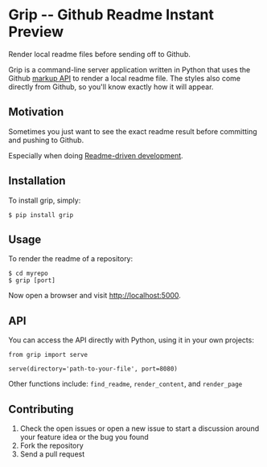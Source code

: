 Grip -- Github Readme Instant Preview
=====================================

Render local readme files before sending off to Github.

Grip is a command-line server application written in Python that uses the
Github [markup API][markdown] to render a local readme file. The styles also
come directly from Github, so you'll know exactly how it will appear.


Motivation
----------

Sometimes you just want to see the exact readme
result before committing and pushing to Github.

Especially when doing [Readme-driven development][rdd].


Installation
------------

To install grip, simply:

    $ pip install grip


Usage
-----

To render the readme of a repository:

    $ cd myrepo
    $ grip [port]

Now open a browser and visit [http://localhost:5000](http://localhost:5000/).


API
---

You can access the API directly with Python, using it in your own projects:

    from grip import serve
    
    serve(directory='path-to-your-file', port=8080)

Other functions include: `find_readme`, `render_content`, and `render_page`


Contributing
------------

1. Check the open issues or open a new issue to start a discussion around
   your feature idea or the bug you found
2. Fork the repository
3. Send a pull request


[markdown]: http://developer.github.com/v3/markdown/
[rdd]: http://tom.preston-werner.com/2010/08/23/readme-driven-development.html
